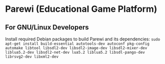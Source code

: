 # Parewi (Educational Game Platform)

## For GNU/Linux Developers


Install required Debian packages to build Parewi and its dependencies:
`sudo apt-get install build-essential autotools-dev autoconf pkg-config automake libtool libsdl2-dev libsdl2-image-dev libsdl2-mixer-dev liblua5.2-dev libsdl2-net-dev lua5.2 liblua5.2 libsdl-pango-dev librsvg2-dev libxml2-dev`



